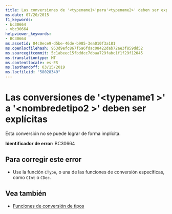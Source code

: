 ```yaml
---
title: Las conversiones de '<typename1>'para'<typename2>' deben ser explícitas
ms.date: 07/20/2015
f1_keywords:
- bc30664
- vbc30664
helpviewer_keywords:
- BC30664
ms.assetid: 84c0ece9-d5be-46de-b985-3ea010f3a181
ms.openlocfilehash: 953d9efc867f6a6fdac08422dab72ae3f859dd52
ms.sourcegitcommit: 5c1abeec15fbddcc7dbaa729fabc1f1f29f12045
ms.translationtype: MT
ms.contentlocale: es-ES
ms.lasthandoff: 03/15/2019
ms.locfileid: "58028349"
---
```

# <a name="conversions-from-typename1-to-typename2-must-be-explicit"></a>Las conversiones de '\<typename1 >' a '\<nombredetipo2 >' deben ser explícitas
Esta conversión no se puede lograr de forma implícita.  
  
 **Identificador de error:** BC30664  
  
## <a name="to-correct-this-error"></a>Para corregir este error  
  
-   Use la función `CType`, o una de las funciones de conversión específicas, como `CInt` o `CDec`.  
  
## <a name="see-also"></a>Vea también

- [Funciones de conversión de tipos](../../visual-basic/language-reference/functions/type-conversion-functions.md)

